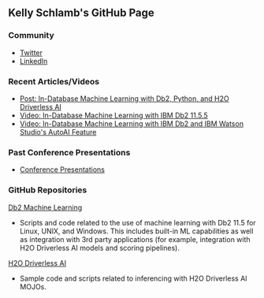 ## Kelly Schlamb's GitHub Page

### Community

- [Twitter](https://twitter.com/kschlamb)
- [LinkedIn](https://www.linkedin.com/in/kellyschlamb/)

### Recent Articles/Videos

- [Post: In-Database Machine Learning with Db2, Python, and H2O Driverless AI](https://www.linkedin.com/pulse/in-database-machine-learning-db2-python-h2o-ai-kelly-schlamb/)
- [Video: In-Database Machine Learning with IBM Db2 11.5.5](https://www.youtube.com/watch?v=AEMrmS7-rZM)
- [Video: In-Database Machine Learning with IBM Db2 and IBM Watson Studio's AutoAI Feature](https://www.youtube.com/watch?v=nYKR6WUOgBA)

### Past Conference Presentations

- [Conference Presentations](https://www.dropbox.com/sh/n8bbwvswczu3iti/AACoFsexKAIWHfQ9CoX0JTrTa?dl=0)

### GitHub Repositories

[Db2 Machine Learning](https://github.com/kschlamb/db2_machine_learning)
- Scripts and code related to the use of machine learning with Db2 11.5 for Linux, UNIX, and Windows. This includes built-in ML capabilities as well as integration with 3rd party applications (for example, integration with H2O Driverless AI models and scoring pipelines).

[H2O Driverless AI](https://github.com/kschlamb/h2o_driverless_ai)
- Sample code and scripts related to inferencing with H2O Driverless AI MOJOs.
